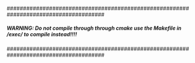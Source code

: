 ######################################################################################
##### WARNING: Do not compile through through cmake use the Makefile in /exec/ to compile instead!!!!
######################################################################################
